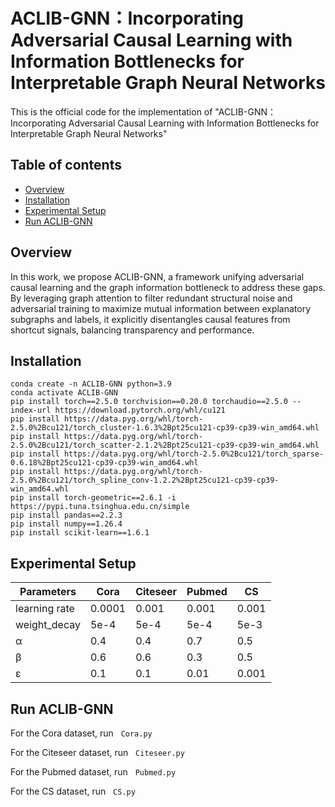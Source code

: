 # ACLIB-GNN：Incorporating Adversarial Causal Learning with Information Bottlenecks for Interpretable Graph Neural Networks
This is the official code for the implementation of "ACLIB-GNN：Incorporating Adversarial Causal Learning with Information Bottlenecks for Interpretable Graph Neural Networks"
## Table of contents
* [Overview](#overview)
* [Installation](#installation)
* [Experimental Setup](#experimental-setup)
* [Run ACLIB-GNN](#run-aclib-gnn)

## Overview

In this work, we propose ACLIB-GNN, a framework unifying adversarial causal learning and the graph information bottleneck to address these gaps. By leveraging graph attention to filter redundant structural noise and adversarial training to maximize mutual information between explanatory subgraphs and labels, it explicitly disentangles causal features from shortcut signals, balancing transparency and performance.

## Installation
```shell
conda create -n ACLIB-GNN python=3.9
conda activate ACLIB-GNN
pip install torch==2.5.0 torchvision==0.20.0 torchaudio==2.5.0 --index-url https://download.pytorch.org/whl/cu121
pip install https://data.pyg.org/whl/torch-2.5.0%2Bcu121/torch_cluster-1.6.3%2Bpt25cu121-cp39-cp39-win_amd64.whl
pip install https://data.pyg.org/whl/torch-2.5.0%2Bcu121/torch_scatter-2.1.2%2Bpt25cu121-cp39-cp39-win_amd64.whl
pip install https://data.pyg.org/whl/torch-2.5.0%2Bcu121/torch_sparse-0.6.18%2Bpt25cu121-cp39-cp39-win_amd64.whl
pip install https://data.pyg.org/whl/torch-2.5.0%2Bcu121/torch_spline_conv-1.2.2%2Bpt25cu121-cp39-cp39-win_amd64.whl
pip install torch-geometric==2.6.1 -i https://pypi.tuna.tsinghua.edu.cn/simple
pip install pandas==2.2.3
pip install numpy==1.26.4
pip install scikit-learn==1.6.1
```

## Experimental Setup

Parameters | Cora | Citeseer | Pubmed | CS
--- | --- | --- | --- | ---
learning rate | 0.0001 | 0.001 | 0.001 | 0.001
weight_decay | 5e-4 | 5e-4 | 5e-4 | 5e-3
α | 0.4 | 0.4 | 0.7 | 0.5
β | 0.6 | 0.6 | 0.3 | 0.5
ε | 0.1 | 0.1 | 0.01 | 0.001

## Run ACLIB-GNN

For the Cora dataset, run &nbsp;
```Cora.py```

For the Citeseer dataset, run &nbsp;
```Citeseer.py```

For the Pubmed dataset, run &nbsp;
```Pubmed.py```

For the CS dataset, run &nbsp;
```CS.py```
